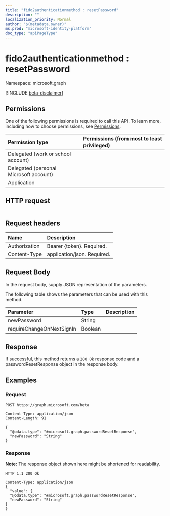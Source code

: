 ```yaml
---
title: "fido2authenticationmethod : resetPassword"
description: ""
localization_priority: Normal
author: "$(metadata.owner)"
ms.prod: "microsoft-identity-platform"
doc_type: "apiPageType"
---
```


# fido2authenticationmethod : resetPassword

Namespace: microsoft.graph

[!INCLUDE [beta-disclaimer](../../includes/beta-disclaimer.md)]

## Permissions

One of the following permissions is required to call this API. To learn more, including how to choose permissions, see [Permissions](/graph/permissions-reference).

| Permission type                        | Permissions (from most to least privileged) |
| :------------------------------------- | :------------------------------------------ |
| Delegated (work or school account)     |                                             |
| Delegated (personal Microsoft account) |                                             |
| Application                            |                                             |

## HTTP request

<!-- {
  "blockType": "ignored"
}
-->

```http

```

## Request headers

| Name          | Description                 |
| :------------ | :-------------------------- |
| Authorization | Bearer {token}. Required.   |
| Content-Type  | application/json. Required. |

## Request Body

In the request body, supply JSON representation of the parameters.

<!-- Actions and Functions -->

The following table shows the parameters that can be used with this method.

| Parameter                 | Type    | Description |
| :------------------------ | :------ | :---------- |
| newPassword               | String  |             |
| requireChangeOnNextSignIn | Boolean |             |

<!-- CRUD Methods -->

## Response

If successful, this method returns a `200 Ok` response code and a passwordResetResponse object in the response body.

## Examples

### Request

<!-- {
  "blockType": "request",
  "name": "fido2authenticationmethod_resetpassword"
}
-->

```http
POST https://graph.microsoft.com/beta

Content-Type: application/json
Content-Length: 91

{
  "@odata.type": "#microsoft.graph.passwordResetResponse",
  "newPassword": "String"
}

```

### Response

**Note:** The response object shown here might be shortened for readability.

<!-- {
  "blockType": "response",
  "truncated": true,
  "@odata.type": "microsoft.strongAuthentication.passwordResetResponse"
}
-->

```http
HTTP 1.1 200 Ok

Content-Type: application/json
{
  "value": {
  "@odata.type": "#microsoft.graph.passwordResetResponse",
  "newPassword": "String"
}
}

```
